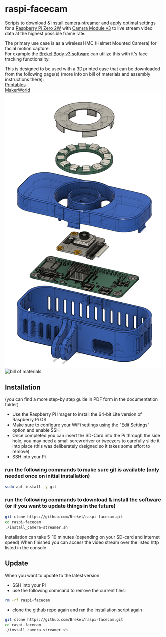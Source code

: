 # raspi-facecam

Scripts to download &amp; install [camera-streamer](https://github.com/ayufan/camera-streamer) and apply optimal settings for a [Raspberry Pi Zero 2W](https://www.raspberrypi.com/products/raspberry-pi-zero-2-w) with [Camera Module v3](https://www.raspberrypi.com/products/camera-module-3) to live stream video data at the highest possible frame rate.


The primary use case is as a wireless HMC (Helmet Mounted Camera) for facial motion capture.  
For example the [Brekel Body v3 software](https://brekel.com/brekel-body-v3) can utilize this with it's face tracking functionality.


This is designed to be used with a 3D printed case that can be downloaded from the following page(s) (more info on bill of materials and assembly instructions there):  
[Printables](https://www.printables.com/model/805075-rasberry-pi-zero-face-camera)  
[MakerWorld](https://makerworld.com/en/models/387990)  
![exploded_case](images/exploded_case.png)
![bill of materials](images/BOM.png)



## Installation
(you can find a more step-by step guide in PDF form in the documentation folder)

* Use the Raspberry Pi Imager to install the 64-bit Lite version of Raspberry Pi OS
* Make sure to configure your WiFi settings using the "Edit Settings" option and enable SSH
* Once completed you can insert the SD-Card into the Pi through the side hole, you may need a small screw driver or tweezers to carefully slide it into place (this was deliberately designed so it takes some effort to remove)
* SSH into your Pi

### run the following commands to make sure git is available (only needed once on initial installation)
```bash
sudo apt install -y git
```

### run the following commands to download &amp; install the software (or if you want to update things in the future)
```bash
git clone https://github.com/Brekel/raspi-facecam.git
cd raspi-facecam
./install_camera-streamer.sh
```

Installation can take 5-10 minutes (depending on your SD-card and internet speed)
When finished you can access the video stream over the listed http listed in the console.


## Update
When you want to update to the latest version
* SSH into your Pi
* use the following command to remove the current files:
```bash
rm -rf raspi-facecam
```
* clone the github repo again and run the installation script again
```bash
git clone https://github.com/Brekel/raspi-facecam.git
cd raspi-facecam
./install_camera-streamer.sh
```
